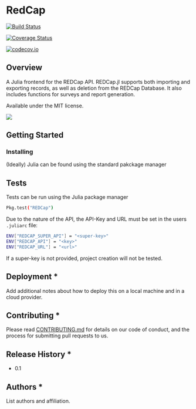 # RedCap

[![Build Status](https://travis-ci.org/bcbi/REDCap.jl.svg?branch=master)](https://travis-ci.org/bcbi/REDCap.jl)

[![Coverage Status](https://coveralls.io/repos/bcbi/REDCap.jl/badge.svg?branch=master&service=github)](https://coveralls.io/github/bcbi/REDCap.jl?branch=master)

[![codecov.io](http://codecov.io/github/bcbi/REDCap.jl/coverage.svg?branch=master)](http://codecov.io/github/bcbi/REDCap.jl?branch=master)



## Overview

A Julia frontend for the REDCap API. REDCap.jl supports both importing and exporting records, as well as deletion from the REDCap Database. It also includes functions for surveys and report generation. 

Available under the MIT license.

[![](https://img.shields.io/badge/docs-stable-blue.svg)](https://bcbi.github.io/REDCap.jl)
<!---
	#Re-enable once docs push right
[![](https://img.shields.io/badge/docs-stable-blue.svg)](https://bcbi.github.io/REDCap.jl/stable)
[![](https://img.shields.io/badge/docs-latest-blue.svg)](https://bcbi.github.io/REDCap.jl/latest)
--->

## Getting Started 


### Installing

(Ideally) Julia can be found using the standard pakckage manager

## Tests 

Tests can be run using the Julia package manager
```bash
Pkg.test("REDCap")
```

Due to the nature of the API, the API-Key and URL must be set in the users `.juliarc` file:
```bash
ENV["REDCAP_SUPER_API"] = "<super-key>"
ENV["REDCAP_API"] = "<key>"
ENV["REDCAP_URL"] = "<url>"
```
If a super-key is not provided, project creation will not be tested.

## Deployment *

Add additional notes about how to deploy this on a local machine and in a cloud provider.


## Contributing *

Please read [CONTRIBUTING.md]() for details on our code of conduct, and the process for submitting pull requests to us.

## Release History *
- 0.1


## Authors *

List authors and affiliation.

